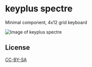 # keyplus spectre

Minimal component, 4x12 grid keyboard

![Image of keyplus spectre](https://rawgit.com/ahtn/keyboard_pcb/master/spectre/spectre.png)

## License

[CC-BY-SA](https://creativecommons.org/licenses/by-sa/4.0/)
